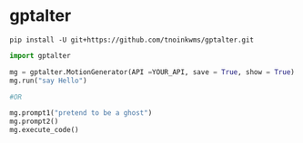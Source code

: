 # gptalter

```terminal
pip install -U git+https://github.com/tnoinkwms/gptalter.git
```

```python
import gptalter

mg = gptalter.MotionGenerator(API =YOUR_API, save = True, show = True)
mg.run("say Hello")

#OR

mg.prompt1("pretend to be a ghost")
mg.prompt2()
mg.execute_code()

```
